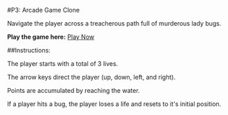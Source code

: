 #P3: Arcade Game Clone

Navigate the player across a treacherous path full of murderous lady bugs.

**Play the game here:**
[Play Now](http://akboada.github.io/arcade-game/)

##Instructions:

The player starts with a total of 3 lives.

The arrow keys direct the player (up, down, left, and right).

Points are accumulated by reaching the water.

If a player hits a bug, the player loses a life and resets to it's
initial position.



